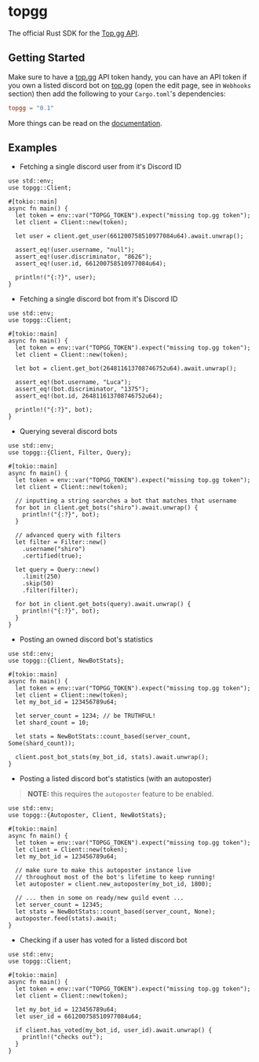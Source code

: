 # topgg

The official Rust SDK for the [Top.gg API](https://docs.top.gg).

## Getting Started

Make sure to have a [top.gg](https://top.gg) API token handy, you can have an API token if you own a listed discord bot on [top.gg](https://top.gg) (open the edit page, see in `Webhooks` section) then add the following to your `Cargo.toml`'s dependencies:

```toml
topgg = "0.1"
```

More things can be read on the [documentation](https://docs.rs/topgg).

## Examples

- Fetching a single discord user from it's Discord ID

```rust,no_run
use std::env;
use topgg::Client;

#[tokio::main]
async fn main() {
  let token = env::var("TOPGG_TOKEN").expect("missing top.gg token");
  let client = Client::new(token);
  
  let user = client.get_user(661200758510977084u64).await.unwrap();
  
  assert_eq!(user.username, "null");
  assert_eq!(user.discriminator, "8626");
  assert_eq!(user.id, 661200758510977084u64);
  
  println!("{:?}", user);
}
```

- Fetching a single discord bot from it's Discord ID

```rust,no_run
use std::env;
use topgg::Client;

#[tokio::main]
async fn main() {
  let token = env::var("TOPGG_TOKEN").expect("missing top.gg token");
  let client = Client::new(token);
  
  let bot = client.get_bot(264811613708746752u64).await.unwrap();
  
  assert_eq!(bot.username, "Luca");
  assert_eq!(bot.discriminator, "1375");
  assert_eq!(bot.id, 264811613708746752u64);
  
  println!("{:?}", bot);
}
```

- Querying several discord bots

```rust,no_run
use std::env;
use topgg::{Client, Filter, Query};

#[tokio::main]
async fn main() {
  let token = env::var("TOPGG_TOKEN").expect("missing top.gg token");
  let client = Client::new(token);
  
  // inputting a string searches a bot that matches that username
  for bot in client.get_bots("shiro").await.unwrap() {
    println!("{:?}", bot);
  }

  // advanced query with filters
  let filter = Filter::new()
    .username("shiro")
    .certified(true);

  let query = Query::new()
    .limit(250)
    .skip(50)
    .filter(filter);

  for bot in client.get_bots(query).await.unwrap() {
    println!("{:?}", bot);
  }
}
```

- Posting an owned discord bot's statistics

```rust,no_run
use std::env;
use topgg::{Client, NewBotStats};

#[tokio::main]
async fn main() {
  let token = env::var("TOPGG_TOKEN").expect("missing top.gg token");
  let client = Client::new(token);
  let my_bot_id = 123456789u64;

  let server_count = 1234; // be TRUTHFUL!
  let shard_count = 10;

  let stats = NewBotStats::count_based(server_count, Some(shard_count));

  client.post_bot_stats(my_bot_id, stats).await.unwrap();
}
```

- Posting a listed discord bot's statistics (with an autoposter)

> **NOTE:** this requires the `autoposter` feature to be enabled.

```rust,no_run
use std::env;
use topgg::{Autoposter, Client, NewBotStats};

#[tokio::main]
async fn main() {
  let token = env::var("TOPGG_TOKEN").expect("missing top.gg token");
  let client = Client::new(token);
  let my_bot_id = 123456789u64;

  // make sure to make this autoposter instance live
  // throughout most of the bot's lifetime to keep running!
  let autoposter = client.new_autoposter(my_bot_id, 1800);

  // ... then in some on ready/new guild event ...
  let server_count = 12345;
  let stats = NewBotStats::count_based(server_count, None);
  autoposter.feed(stats).await;
}
```

- Checking if a user has voted for a listed discord bot

```rust,no_run
use std::env;
use topgg::Client;

#[tokio::main]
async fn main() {
  let token = env::var("TOPGG_TOKEN").expect("missing top.gg token");
  let client = Client::new(token);
  
  let my_bot_id = 123456789u64;
  let user_id = 661200758510977084u64;

  if client.has_voted(my_bot_id, user_id).await.unwrap() {
    println!("checks out");
  }
}
```